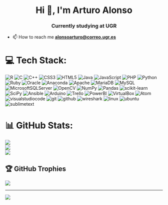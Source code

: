 <h1 align="center">Hi 👋, I'm Arturo Alonso</h1>
<h3 align="center">Currently studying at UGR</h3>

- 📫 How to reach me **alonsoarturo@correo.ugr.es**

# 💻 Tech Stack:
![R](https://img.shields.io/badge/r-%23276DC3.svg?style=for-the-badge&logo=r&logoColor=white) ![C](https://img.shields.io/badge/c-%2300599C.svg?style=for-the-badge&logo=c&logoColor=white) ![C++](https://img.shields.io/badge/c++-%2300599C.svg?style=for-the-badge&logo=c%2B%2B&logoColor=white) ![CSS3](https://img.shields.io/badge/css3-%231572B6.svg?style=for-the-badge&logo=css3&logoColor=white) ![HTML5](https://img.shields.io/badge/html5-%23E34F26.svg?style=for-the-badge&logo=html5&logoColor=white) ![Java](https://img.shields.io/badge/java-%23ED8B00.svg?style=for-the-badge&logo=java&logoColor=white) ![JavaScript](https://img.shields.io/badge/javascript-%23323330.svg?style=for-the-badge&logo=javascript&logoColor=%23F7DF1E) ![PHP](https://img.shields.io/badge/php-%23777BB4.svg?style=for-the-badge&logo=php&logoColor=white) ![Python](https://img.shields.io/badge/python-3670A0?style=for-the-badge&logo=python&logoColor=ffdd54) ![Ruby](https://img.shields.io/badge/ruby-%23CC342D.svg?style=for-the-badge&logo=ruby&logoColor=white) ![Oracle](https://img.shields.io/badge/Oracle-F80000?style=for-the-badge&logo=oracle&logoColor=white) ![Anaconda](https://img.shields.io/badge/Anaconda-%2344A833.svg?style=for-the-badge&logo=anaconda&logoColor=white) ![Apache](https://img.shields.io/badge/apache-%23D42029.svg?style=for-the-badge&logo=apache&logoColor=white) ![MariaDB](https://img.shields.io/badge/MariaDB-003545?style=for-the-badge&logo=mariadb&logoColor=white) ![MySQL](https://img.shields.io/badge/mysql-%2300f.svg?style=for-the-badge&logo=mysql&logoColor=white) ![MicrosoftSQLServer](https://img.shields.io/badge/Microsoft%20SQL%20Sever-CC2927?style=for-the-badge&logo=microsoft%20sql%20server&logoColor=white) ![OpenCV](https://img.shields.io/badge/opencv-%23white.svg?style=for-the-badge&logo=opencv&logoColor=white) ![NumPy](https://img.shields.io/badge/numpy-%23013243.svg?style=for-the-badge&logo=numpy&logoColor=white) ![Pandas](https://img.shields.io/badge/pandas-%23150458.svg?style=for-the-badge&logo=pandas&logoColor=white) ![scikit-learn](https://img.shields.io/badge/scikit--learn-%23F7931E.svg?style=for-the-badge&logo=scikit-learn&logoColor=white) ![SciPy](https://img.shields.io/badge/SciPy-%230C55A5.svg?style=for-the-badge&logo=scipy&logoColor=%white) ![Ansible](https://img.shields.io/badge/ansible-%231A1918.svg?style=for-the-badge&logo=ansible&logoColor=white) ![Arduino](https://img.shields.io/badge/-Arduino-00979D?style=for-the-badge&logo=Arduino&logoColor=white) ![Trello](https://img.shields.io/badge/Trello-%23026AA7.svg?style=for-the-badge&logo=Trello&logoColor=white) ![PowerBI](https://img.shields.io/badge/PowerBI-%23ED8B01.svg?style=for-the-badge&logo=PowerBI&logoColor=white) ![VirtualBox](https://img.shields.io/badge/VirtualBox-%23026AA7.svg?style=for-the-badge&logo=VirtualBox&logoColor=white) ![Atom](https://img.shields.io/badge/Atom-%2344A833.svg?style=for-the-badge&logo=Atom&logoColor=white) ![visualstudiocode](https://img.shields.io/badge/vscode-%2300599C.svg?style=for-the-badge&logo=visualstudiocode&logoColor=white) ![git](https://img.shields.io/badge/git-%23E34F26.svg?style=for-the-badge&logo=git&logoColor=white) ![github](https://img.shields.io/badge/github-%231A1918.svg?style=for-the-badge&logo=github&logoColor=white) ![wireshark](https://img.shields.io/badge/wireshark-%230C55A5.svg?style=for-the-badge&logo=wireshark&logoColor=white) ![linux](https://img.shields.io/badge/linux-%231A1918.svg?style=for-the-badge&logo=linux&logoColor=white) ![ubuntu](https://img.shields.io/badge/ubuntu-%23E34F26.svg?style=for-the-badge&logo=ubuntu&logoColor=white) ![sublimetext](https://img.shields.io/badge/sublimetext-%231A1918.svg?style=for-the-badge&logo=sublimetext&logoColor=orange)
# 📊 GitHub Stats:
![](https://github-readme-stats.vercel.app/api?username=ArturoAcf&theme=dark&hide_border=false&include_all_commits=false&count_private=false)<br/>
![](https://github-readme-streak-stats.herokuapp.com/?user=ArturoAcf&theme=dark&hide_border=false)<br/>
![](https://github-readme-stats.vercel.app/api/top-langs/?username=ArturoAcf&theme=dark&hide_border=false&include_all_commits=false&count_private=false&layout=compact)

## 🏆 GitHub Trophies
![](https://github-profile-trophy.vercel.app/?username=ArturoAcf&theme=algolia&no-frame=false&no-bg=true&margin-w=4)

---
[![](https://visitcount.itsvg.in/api?id=ArturoAcf&icon=0&color=0)](https://visitcount.itsvg.in)

<!-- Proudly created with GPRM ( https://gprm.itsvg.in ) -->
